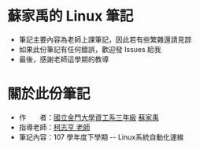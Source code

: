 # 蘇家禹的 Linux 筆記
* 筆記主要內容為老師上課筆記，因此若有些繁雜還請見諒
* 如果此份筆記有任何錯誤，歡迎發 Issues 給我
* 最後，感謝老師這學期的教導

# 關於此份筆記
* 作　　者：[國立金門大學資工系三年級](https://www.nqu.edu.tw/educsie/) [蘇家禹](https://github.com/ChiaYuSu)
* 指導老師：[柯志亨 老師](http://csie.nqu.edu.tw/smallko/)
* 筆記內容：107 學年度下學期 -- Linux系統自動化運維
